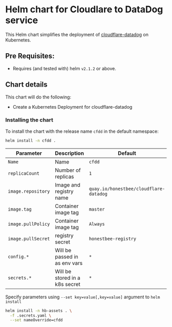 # Helm chart for Cloudlare to DataDog service

This Helm chart simplifies the deployment of [cloudflare-datadog](https://github.com/honestbee/cloudflare-datadog) on Kubernetes.

## Pre Requisites:

* Requires (and tested with) helm `v2.1.2` or above.

## Chart details

This chart will do the following:

* Create a Kubernetes Deployment for cloudflare-datadog

### Installing the chart

To install the chart with the release name `cfdd` in the default namespace:

```bash
helm install -n cfdd .
```

| Parameter                   | Description                        | Default                             |
| --------------------------- | ---------------------------------- | ----------------------------------- |
| `Name`                      | Name                               | `cfdd`                              |
| `replicaCount`              | Number of replicas                 | `1`                                 |
| `image.repository`          | Image and registry name            | `quay.io/honestbee/cloudflare-datadog`|
| `image.tag`                 | Container image tag                | `master`                            |
| `image.pullPolicy`          | Container image tag                | `Always`                            |
| `image.pullSecret`          | registry secret                    | `honestbee-registry`                |
| `config.*`                  | Will be passed in as env vars      | `*`                                 |
| `secrets.*`                 | Will be stored in a k8s secret     | `*`                                 |

Specify parameters using `--set key=value[,key=value]` argument to `helm install`

```bash
helm install -n hb-assets . \
  -f .secrets.yaml \
  --set nameOverride=cfdd
```


